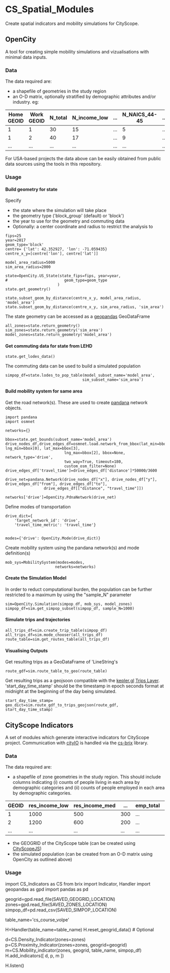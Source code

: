 # CS_Spatial_Modules
Create spatial indicators and mobility simulations for CityScope.

## OpenCity
A tool for creating simple mobility simulations and vizualisations with minimal data inputs.

### Data
The data required are:
- a shapefile of geometries in the study region
- an O-D matrix, optionally stratified by demographic attributes and/or industry. eg:

| Home GEOID | Work GEOID | N_total | N_income_low | ... | N_NAICS_44-45 | ...|
| --------- | --------- | --------- | --------- | --------- | --------- | --------- |
| 1  | 1 | 30  | 15  | ...  | 5  | ...  |
| 1  | 2 | 40  | 17  | ...  | 9  | ...  |
| ... | ... | ... | ... | ... | ... |...  |

For USA-based projects the data above can be easily obtained from public data sources using the tools in this repository.

### Usage
#### Build geometry for state
Specify
- the state where the simulation will take place 
- the geometry type ('block_group' (default) or 'block')
- the year to use for the geometry and commuting data
- Optionally: a center coordinate and radius  to restrict the analysis to

```
fips=25
year=2017
geom_type='block'
centre= {'lat': 42.352927, 'lon': -71.059435}
centre_x_y=[centre['lon'], centre['lat']]

model_area_radius=5000
sim_area_radius=2000

state=OpenCity.US_State(state_fips=fips, year=year, 
#                         geom_type=geom_type
                       )
state.get_geometry()

state.subset_geom_by_distance(centre_x_y, model_area_radius, 'model_area')
state.subset_geom_by_distance(centre_x_y, sim_area_radius, 'sim_area')
```
The state geometry can be accessed as a [geopandas](https://geopandas.org/) GeoDataFrame
```
all_zones=state.return_geometry()
sim_zones=state.return_geometry('sim_area')
model_zones=state.return_geometry('model_area')
```

#### Get commuting data for state from LEHD
```
state.get_lodes_data()
```
The commuting data can be used to build a simulated population
```
simpop_df=state.lodes_to_pop_table(model_subset_name='model_area',
                                  sim_subset_name='sim_area')
```

#### Build mobility system for same area
Get the road network(s). These are used to create [pandana](https://github.com/UDST/pandana) network objects.
```
import pandana
import osmnet

networks={}

bbox=state.get_bounds(subset_name='model_area')
drive_nodes_df,drive_edges_df=osmnet.load.network_from_bbox(lat_min=bbox[1], lng_min=bbox[0], lat_max=bbox[3], 
                          lng_max=bbox[2], bbox=None, network_type='drive', 
                          two_way=True, timeout=180, 
                          custom_osm_filter=None)
drive_edges_df['travel_time']=drive_edges_df['distance']*50000/3600

drive_net=pandana.Network(drive_nodes_df["x"], drive_nodes_df["y"], drive_edges_df["from"], drive_edges_df["to"],
                 drive_edges_df[["distance", "travel_time"]])

networks['drive']=OpenCity.PdnaNetwork(drive_net)
 ```
Define modes of transportation
```
drive_dict={
    'target_network_id': 'drive',
    'travel_time_metric': 'travel_time'}


modes={'drive': OpenCity.Mode(drive_dict)}
```

Create mobility system using the pandana network(s) and mode definition(s)

```
mob_sys=MobilitySystem(modes=modes,
                      networks=networks)
```
#### Create the Simulation Model
In order to reduct computational burden, the population can be further restricted to a maximum by using the "sample_N" parameter
```
sim=OpenCity.Simulation(simpop_df, mob_sys, model_zones)
simpop_df=sim.get_simpop_subset(simpop_df, sample_N=1000)

```

#### Simulate trips and trajectories
```
all_trips_df=sim.create_trip_table(simpop_df)
all_trips_df=sim.mode_chooser(all_trips_df)
route_table=sim.get_routes_table(all_trips_df)

```

#### Visualising Outputs
Get resulting trips as a GeoDataFrame of 'LineString's
```
route_gdf=sim.route_table_to_geo(route_table)
```
Get resulting trips as a geojsoon compatible with the [kepler.gl](https://kepler.gl/) [Trips Layer](https://deck.gl/docs/api-reference/geo-layers/trips-layer). 'start_day_time_stamp' should be the timestamp in epoch seconds format at midnight at the beginning of the day being simulated.

```
start_day_time_stamp=
geo_dict=sim.route_gdf_to_trips_geojson(route_gdf, start_day_time_stamp)
```

## CityScope Indicators
A set of modules which generate interactive indicators for CityScope project. Communication with [cityIO](https://github.com/CityScope/CS_CityIO) is handled via the [cs-brix](https://github.com/CityScope/CS_Brix) library.

### Data
The data required are:
- a shapefile of zone geometries in the study region. This should include columns indicating (i) counts of people living in each area by demographic categories and (ii) counts of people employed in each area by demographic categories.


| GEOID  | res_income_low | res_income_med | ... | emp_total | emp_income_low | ... | geometry |
| ------------- | ------------- | ------------- | ------------- | ------------- | ------------- | ------------- |------------- |
| 1  | 1000 | 500  | 300 | ...  | 600  | ...  | POLYGON(...) |
| 2  | 1200 | 600  | 200  | ...  | 550 | ...  |POLYGON(...) |
|  ...   |  ...  |  ...   |  ...   | ...  |  ...  | ...  |POLYGON(...) |

- the GEOGRID of the CityScope table (can be created using [CityScopeJS](https://cityscope.media.mit.edu/CS_cityscopeJS/))
- the simulated population (can be created from an O-D matrix using OpenCity as outlined above)

### Usage
import CS_Indicators as CS
from brix import Indicator, Handler
import geopandas as gpd
import pandas as pd

geogrid=gpd.read_file(SAVED_GEOGRID_LOCATION)
zones=gpd.read_file(SAVED_ZONES_LOCATION)
simpop_df=pd.read_csv(SAVED_SIMPOP_LOCATION)

table_name='cs_course_volpe'

H=Handler(table_name=table_name)
H.reset_geogrid_data() # Optional

d=CS.Density_Indicator(zones=zones)
p=CS.Proximity_Indicator(zones=zones, geogrid=geogrid)
m=CS.Mobility_indicator(zones, geogrid, table_name, simpop_df)
H.add_indicators([
    d, 
    p, 
    m
])

H.listen()



